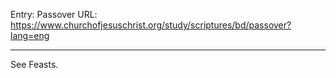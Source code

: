 Entry: Passover
URL: https://www.churchofjesuschrist.org/study/scriptures/bd/passover?lang=eng

---

See Feasts.
